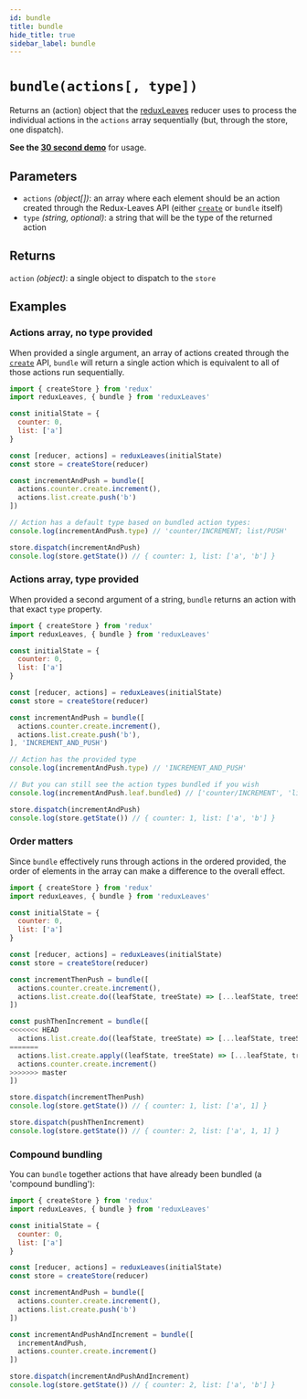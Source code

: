 ```yaml
---
id: bundle
title: bundle
hide_title: true
sidebar_label: bundle
---
```


# `bundle(actions[, type])`

Returns an (action) object that the [reduxLeaves](../README.md) reducer uses to process the individual actions in the `actions` array sequentially (but, through the store, one dispatch).

**See the [30 second demo](../examples/basicExample.md)** for usage.

## Parameters
- `actions` *(object[])*: an array where each element should be an action created through the Redux-Leaves API (either [`create`](create.md) or `bundle` itself)
- `type` *(string, optional)*: a string that will be the type of the returned action

## Returns
`action` *(object)*: a single object to dispatch to the `store`

## Examples

### Actions array, no type provided
When provided a single argument, an array of actions created through the [`create`](create.md) API, `bundle` will return a single action which is equivalent to all of those actions run sequentially.

```js
import { createStore } from 'redux'
import reduxLeaves, { bundle } from 'reduxLeaves'

const initialState = {
  counter: 0,
  list: ['a']
}

const [reducer, actions] = reduxLeaves(initialState)
const store = createStore(reducer)

const incrementAndPush = bundle([
  actions.counter.create.increment(),
  actions.list.create.push('b')
])

// Action has a default type based on bundled action types:
console.log(incrementAndPush.type) // 'counter/INCREMENT; list/PUSH'

store.dispatch(incrementAndPush)
console.log(store.getState()) // { counter: 1, list: ['a', 'b'] }
```

### Actions array, type provided
When provided a second argument of a string, `bundle` returns an action with that exact `type` property.

```js
import { createStore } from 'redux'
import reduxLeaves, { bundle } from 'reduxLeaves'

const initialState = {
  counter: 0,
  list: ['a']
}

const [reducer, actions] = reduxLeaves(initialState)
const store = createStore(reducer)

const incrementAndPush = bundle([
  actions.counter.create.increment(),
  actions.list.create.push('b'),
], 'INCREMENT_AND_PUSH')

// Action has the provided type
console.log(incrementAndPush.type) // 'INCREMENT_AND_PUSH'

// But you can still see the action types bundled if you wish
console.log(incrementAndPush.leaf.bundled) // ['counter/INCREMENT', 'list/PUSH']

store.dispatch(incrementAndPush)
console.log(store.getState()) // { counter: 1, list: ['a', 'b'] }
```

### Order matters
Since `bundle` effectively runs through actions in the ordered provided, the order of elements in the array can make a difference to the overall effect.

```js
import { createStore } from 'redux'
import reduxLeaves, { bundle } from 'reduxLeaves'

const initialState = {
  counter: 0,
  list: ['a']
}

const [reducer, actions] = reduxLeaves(initialState)
const store = createStore(reducer)

const incrementThenPush = bundle([
  actions.counter.create.increment(),
  actions.list.create.do((leafState, treeState) => [...leafState, treeState.counter])
])

const pushThenIncrement = bundle([
<<<<<<< HEAD
  actions.list.create.do((leafState, treeState) => [...leafState, treeState.counter]),    actions.counter.create.increment()
=======
  actions.list.create.apply((leafState, treeState) => [...leafState, treeState.counter]),    
  actions.counter.create.increment()
>>>>>>> master
])

store.dispatch(incrementThenPush)
console.log(store.getState()) // { counter: 1, list: ['a', 1] }

store.dispatch(pushThenIncrement)
console.log(store.getState()) // { counter: 2, list: ['a', 1, 1] }
```

### Compound bundling
You can `bundle` together actions that have already been bundled (a 'compound bundling'):

```js
import { createStore } from 'redux'
import reduxLeaves, { bundle } from 'reduxLeaves'

const initialState = {
  counter: 0,
  list: ['a']
}

const [reducer, actions] = reduxLeaves(initialState)
const store = createStore(reducer)

const incrementAndPush = bundle([
  actions.counter.create.increment(),
  actions.list.create.push('b')
])

const incrementAndPushAndIncrement = bundle([
  incrementAndPush,
  actions.counter.create.increment()
])

store.dispatch(incrementAndPushAndIncrement)
console.log(store.getState()) // { counter: 2, list: ['a', 'b'] }
```